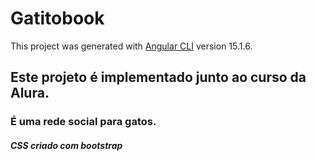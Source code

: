 # Gatitobook

This project was generated with [Angular CLI](https://github.com/angular/angular-cli) version 15.1.6.

## Este projeto é implementado junto ao curso da Alura.

### É uma rede social para gatos. 

##### CSS criado com bootstrap
